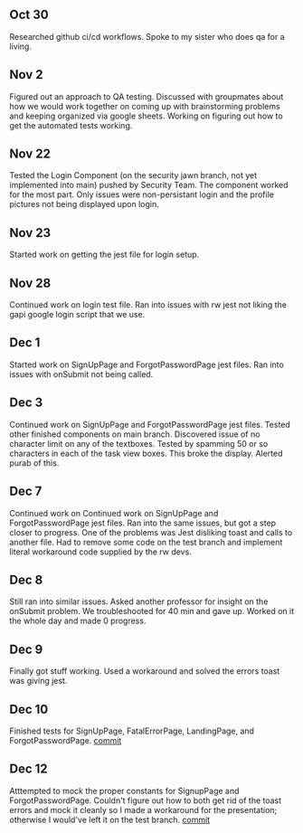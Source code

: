 ## Oct 30
Researched github ci/cd workflows. Spoke to my sister who does qa for a living.
## Nov 2
Figured out an approach to QA testing. Discussed with groupmates about how we would work together on coming up with brainstorming problems and keeping organized via google sheets. Working on figuring out how to get the automated tests working.
## Nov 22
Tested the Login Component (on the security jawn branch, not yet implemented into main) pushed by Security Team.
The component worked for the most part. Only issues were non-persistant login and the profile pictures not being displayed upon login.
## Nov 23
Started work on getting the jest file for login setup.
## Nov 28
  Continued work on login test file. Ran into issues with rw jest not liking the gapi google login script that we use.
## Dec 1
Started work on SignUpPage and ForgotPasswordPage jest files. Ran into issues with onSubmit not being called.
## Dec 3
Continued work on SignUpPage and ForgotPasswordPage jest files. Tested other finished components on main branch. Discovered issue of no character limit on any of the textboxes. Tested by spamming 50 or so characters in each of the task view boxes. This broke the display. Alerted purab of this.
## Dec 7
Continued work on Continued work on SignUpPage and ForgotPasswordPage jest files. Ran into the same issues, but got a step closer to progress. One of the problems was Jest disliking toast and calls to another file. Had to remove some code on the test branch and implement literal workaround code supplied by the rw devs.
## Dec 8
Still ran into similar issues. Asked another professor for insight on the onSubmit problem. We troubleshooted for 40 min and gave up. Worked on it the whole day and made 0 progress.
## Dec 9
Finally got stuff working. Used a workaround and solved the errors toast was giving jest.
## Dec 10
Finished tests for SignUpPage, FatalErrorPage, LandingPage, and ForgotPasswordPage. [commit](https://github.com/dhruvilk/Road-To-Success/commit/07ab65630adacc94f7b02e7f092b22c64132ac62)
## Dec 12
Atttempted to mock the proper constants for SignupPage and ForgotPasswordPage. Couldn't figure out how to both get rid of the toast errors and mock it cleanly so I made a workaround for the presentation; otherwise I would've left it on the test branch. [commit](https://github.com/dhruvilk/Road-To-Success/commit/36f16a62bd8224cabac083f58bd16a8ecadf934b)

